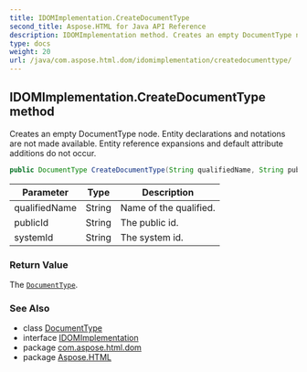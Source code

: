 ```yaml
---
title: IDOMImplementation.CreateDocumentType
second_title: Aspose.HTML for Java API Reference
description: IDOMImplementation method. Creates an empty DocumentType node. Entity declarations and notations are not made available. Entity reference expansions and default attribute additions do not occur
type: docs
weight: 20
url: /java/com.aspose.html.dom/idomimplementation/createdocumenttype/
---
```

## IDOMImplementation.CreateDocumentType method

Creates an empty DocumentType node. Entity declarations and notations are not made available. Entity reference expansions and default attribute additions do not occur.

```java
public DocumentType CreateDocumentType(String qualifiedName, String publicId, String systemId)
```

| Parameter | Type | Description |
| --- | --- | --- |
| qualifiedName | String | Name of the qualified. |
| publicId | String | The public id. |
| systemId | String | The system id. |

### Return Value

The [`DocumentType`](../../documenttype/).

### See Also

* class [DocumentType](../../documenttype/)
* interface [IDOMImplementation](../)
* package [com.aspose.html.dom](../../../com.aspose.html.dom/)
* package [Aspose.HTML](../../../)
